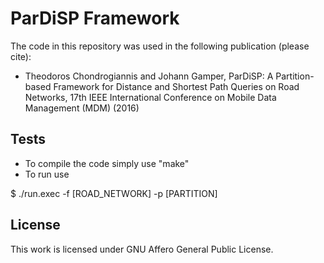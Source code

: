 # ParDiSP Framework

The code in this repository was used in the following publication (please cite):

- Theodoros Chondrogiannis and Johann Gamper, ParDiSP: A Partition-based Framework for
Distance and Shortest Path Queries on Road Networks, 17th IEEE International Conference on
Mobile Data Management (MDM) (2016)

## Tests

- To compile the code simply use "make"
- To run use

$ ./run.exec -f [ROAD_NETWORK] -p [PARTITION]

## License

This work is licensed under GNU Affero General Public License.
